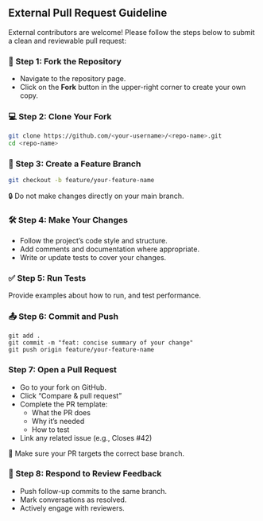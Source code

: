 ## External Pull Request Guideline

External contributors are welcome! Please follow the steps below to submit a clean and reviewable pull request:

### 🔧 Step 1: Fork the Repository

- Navigate to the repository page.
- Click on the **Fork** button in the upper-right corner to create your own copy.

### 💻 Step 2: Clone Your Fork

```bash
git clone https://github.com/<your-username>/<repo-name>.git
cd <repo-name>
```

### 🌱 Step 3: Create a Feature Branch

```bash
git checkout -b feature/your-feature-name
```

🔒 Do not make changes directly on your main branch.

### 🛠 Step 4: Make Your Changes

- Follow the project’s code style and structure.
- Add comments and documentation where appropriate.
- Write or update tests to cover your changes.

### ✅ Step 5: Run Tests

Provide examples about how to run, and test performance.

### 📤 Step 6: Commit and Push

```shell
git add .
git commit -m "feat: concise summary of your change"
git push origin feature/your-feature-name
```

### Step 7: Open a Pull Request

- Go to your fork on GitHub.
- Click “Compare & pull request”
- Complete the PR template:
    - What the PR does
    - Why it’s needed
    - How to test
- Link any related issue (e.g., Closes #42)

🎯 Make sure your PR targets the correct base branch.

### 🔁 Step 8: Respond to Review Feedback

- Push follow-up commits to the same branch.
- Mark conversations as resolved.
- Actively engage with reviewers.

